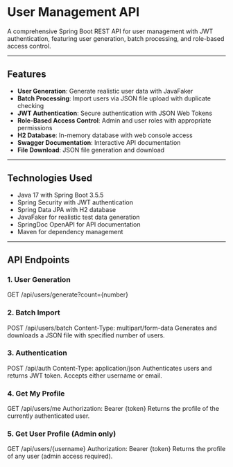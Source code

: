 # User Management API

A comprehensive Spring Boot REST API for user management with JWT authentication, featuring user generation, batch processing, and role-based access control.

---

## Features
- **User Generation**: Generate realistic user data with JavaFaker  
- **Batch Processing**: Import users via JSON file upload with duplicate checking  
- **JWT Authentication**: Secure authentication with JSON Web Tokens  
- **Role-Based Access Control**: Admin and user roles with appropriate permissions  
- **H2 Database**: In-memory database with web console access  
- **Swagger Documentation**: Interactive API documentation  
- **File Download**: JSON file generation and download  

---

## Technologies Used
- Java 17 with Spring Boot 3.5.5  
- Spring Security with JWT authentication  
- Spring Data JPA with H2 database  
- JavaFaker for realistic test data generation  
- SpringDoc OpenAPI for API documentation  
- Maven for dependency management  

---

## API Endpoints

### 1. User Generation

GET /api/users/generate?count={number}
  

### 2. Batch Import

POST /api/users/batch
Content-Type: multipart/form-data
  Generates and downloads a JSON file with specified number of users.
  
### 3. Authentication

POST /api/auth
Content-Type: application/json
  Authenticates users and returns JWT token. Accepts either username or email.
  

### 4. Get My Profile

GET /api/users/me
Authorization: Bearer {token}
  Returns the profile of the currently authenticated user.


### 5. Get User Profile (Admin only)

GET /api/users/{username}
Authorization: Bearer {token}
  Returns the profile of any user (admin access required).


